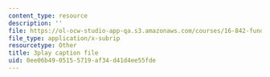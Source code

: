 ```yaml
---
content_type: resource
description: ''
file: https://ol-ocw-studio-app-qa.s3.amazonaws.com/courses/16-842-fundamentals-of-systems-engineering-fall-2015/0ee06b4905155719af34d41d4ee55fde_dv8Dbyfcrd4.vtt
file_type: application/x-subrip
resourcetype: Other
title: 3play caption file
uid: 0ee06b49-0515-5719-af34-d41d4ee55fde
---
```

